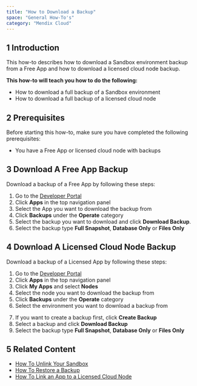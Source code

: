 ```yaml
---
title: "How to Download a Backup"
space: "General How-To's"
category: "Mendix Cloud"
---
```


## 1 Introduction
This how-to describes how to download a Sandbox environment backup from a Free App and how to download a licensed cloud node backup.

**This how-to will teach you how to do the following:**

*   How to download a full backup of a Sandbox environment
*   How to download a full backup of a licensed cloud node


## 2 Prerequisites

Before starting this how-to, make sure you have completed the following prerequisites:

*   You have a Free App or licensed cloud node with backups


## 3 Download A Free App Backup
Download a backup of a Free App by following these steps:

1.  Go to the [Developer Portal](http://home.mendix.com)
2.  Click **Apps** in the top navigation panel
3.  Select the App you want to download the backup from
4.  Click **Backups** under the **Operate** category
5.  Select the backup you want to download and click **Download Backup**.
5.  Select the backup type **Full Snapshot**, **Database Only** or **Files Only**


## 4 Download A Licensed Cloud Node Backup
Download a backup of a Licensed App by following these steps:

1.  Go to the [Developer Portal](http://home.mendix.com)
2.  Click **Apps** in the top navigation panel
3.  Click **My Apps** and select **Nodes**
4.  Select the node you want to download the backup from
5.  Click **Backups** under the **Operate** category
6.  Select the environment you want to download a backup from

[](attachments/environment.jpg)

7.  If you want to create a backup first, click **Create Backup**
8.  Select a backup and click **Download Backup**
9.  Select the backup type **Full Snapshot**, **Database Only** or **Files Only**


## 5 Related Content
*   [How To Unlink Your Sandbox](how-to-unlink-sandbox)
*   [How To Restore a Backup](how-to-restore-a-backup)
*   [How To Link an App to a Licensed Cloud Node](how-to-link-app-to-node)
